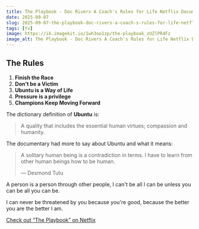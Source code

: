 ```yaml
---
title: The Playbook - Doc Rivers A Coach's Rules for Life Netflix Documentary
date: 2025-09-07
slug: 2025-09-07-the-playbook-doc-rivers-a-coach-s-rules-for-life-netflix-documentary
tags: [tv]
image: https://ik.imagekit.io/1wh3oo1zp/the-playbook_zUZlPR4Fz
image_alt: The Playbook - Doc Rivers A Coach's Rules for Life Netflix Documentary
---
```


## The Rules

1. **Finish the Race**
2. **Don't be a Victim**
3. **Ubuntu is a Way of Life**
4. **Pressure is a privilege**
5. **Champions Keep Moving Forward**

The dictionary definition of **Ubuntu** is:

> A quality that includes the essential human virtues; compassion and humanity.

The documentary had more to say about Ubuntu and what it means:

> A solitary human being is a contradiction in terms. I have to learn from other human beings how to be human.
>
> — Desmond Tutu

A person is a person through other people, I can't be all I can be unless you can be all you can be.

I can never be threatened by you because you're good, because the better you are the better I am.

[Check out “The Playbook” on Netflix](https://www.netflix.com/us/title/81025735?s=i&trkid=260054134&vlang=en&clip=81274111)